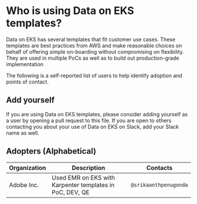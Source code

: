 # Who is using Data on EKS templates?
Data on EKS has several templates that fit customer use cases. These templates are best practices from AWS and make reasonable choices on behalf of offering simple on-boarding without compromising on flexibility. They are used in multiple PoCs as well as to build out production-grade implementation

The following is a self-reported list of users to help identify adoption and points of contact.

## Add yourself
If you are using Data on EKS templates, please consider adding yourself as a user by opening a pull request to this file.
If you are open to others contacting you about your use of Data on EKS on Slack, add your Slack name as well.

## Adopters (Alphabetical)

| Organization | Description | Contacts |
| --- | --- | --- |
| Adobe Inc. | Used EMR on EKS with Karpenter templates in PoC, DEV, QE | `@srikaanthpenugonda` |
